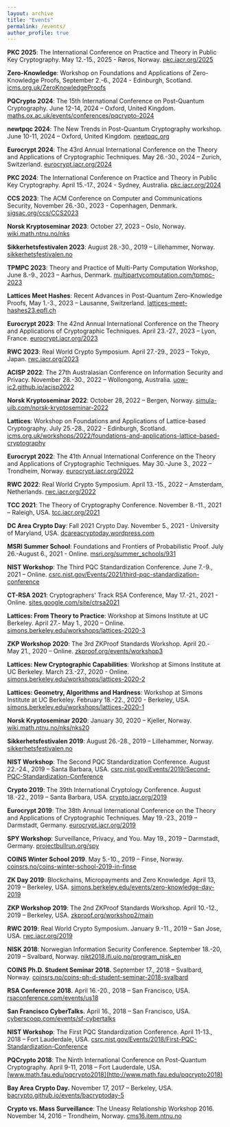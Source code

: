 ```yaml
---
layout: archive
title: "Events"
permalink: /events/
author_profile: true
---
```


**PKC 2025**: The International Conference on Practice and Theory in Public Key Cryptography. May 12.-15., 2025 - Røros, Norway. [pkc.iacr.org/2025](https://pkc.iacr.org/2025)

**Zero-Knowledge**: Workshop on Foundations and Applications of Zero-Knowledge Proofs, September 2.-6., 2024 - Edinburgh, Scotland. [icms.org.uk/ZeroKnowledgeProofs](https://www.icms.org.uk/ZeroKnowledgeProofs)

**PQCrypto 2024**: The 15th International Conference on Post-Quantum Cryptography. June 12-14, 2024 – Oxford, United Kingdom. [maths.ox.ac.uk/events/conferences/pqcrypto-2024](https://www.maths.ox.ac.uk/events/conferences/pqcrypto-2024)

**newtpqc 2024**: The New Trends in Post-Quantum Cryptography workshop. June 10-11, 2024 – Oxford, United Kingdom. [newtpqc.org](https://newtpqc.org)

**Eurocrypt 2024**: The 43rd Annual International Conference on the Theory and Applications of Cryptographic Techniques. May 26.-30., 2024 – Zurich, Switzerland. [eurocrypt.iacr.org/2024](https://eurocrypt.iacr.org/2024)

**PKC 2024**: The International Conference on Practice and Theory in Public Key Cryptography. April 15.-17., 2024 - Sydney, Australia. [pkc.iacr.org/2024](https://pkc.iacr.org/2024)

**CCS 2023**: The ACM Conference on Computer and Communications Security, November 26.-30., 2023 - Copenhagen, Denmark. [sigsac.org/ccs/CCS2023](https://www.sigsac.org/ccs/CCS2023)

**Norsk Kryptoseminar 2023**: October 27, 2023 – Oslo, Norway. [wiki.math.ntnu.no/nks](https://wiki.math.ntnu.no/nks)

**Sikkerhetsfestivalen 2023**: August 28.-30., 2019 – Lillehammer, Norway. [sikkerhetsfestivalen.no](https://sikkerhetsfestivalen.no)

**TPMPC 2023**: Theory and Practice of Multi-Party Computation Workshop, June 8.-9., 2023 – Aarhus, Denmark. [multipartycomputation.com/tpmpc-2023](https://www.multipartycomputation.com/tpmpc-2023)

**Lattices Meet Hashes**: Recent Advances in Post-Quantum Zero-Knowledge Proofs, May 1.-3., 2023 – Lausanne, Switzerland. [lattices-meet-hashes23.epfl.ch](https://lattices-meet-hashes23.epfl.ch/index.html)

**Eurocrypt 2023**: The 42nd Annual International Conference on the Theory and Applications of Cryptographic Techniques. April 23.-27., 2023 – Lyon, France. [eurocrypt.iacr.org/2023](https://eurocrypt.iacr.org/2023)

**RWC 2023**: Real World Crypto Symposium. April 27.-29., 2023 – Tokyo, Japan. [rwc.iacr.org/2023](https://rwc.iacr.org/2023)

**ACISP 2022**: The 27th Australasian Conference on Information Security and Privacy. November 28.-30., 2022 – Wollongong, Australia. [uow-ic2.github.io/acisp2022](https://uow-ic2.github.io/acisp2022)

**Norsk Kryptoseminar 2022**: October 28, 2022 – Bergen, Norway. [simula-uib.com/norsk-kryptoseminar-2022](https://simula-uib.com/norsk-kryptoseminar-2022)

**Lattices**: Workshop on Foundations and Applications of Lattice-based Cryptography. July 25.-28., 2022 - Edinburgh, Scotland. [icms.org.uk/workshops/2022/foundations-and-applications-lattice-based-cryptography](https://www.icms.org.uk/workshops/2022/foundations-and-applications-lattice-based-cryptography)

**Eurocrypt 2022**: The 41th Annual International Conference on the Theory and Applications of Cryptographic Techniques. May 30.-June 3., 2022 – Trondheim, Norway. [eurocrypt.iacr.org/2022](https://eurocrypt.iacr.org/2022)

**RWC 2022**: Real World Crypto Symposium. April 13.-15., 2022 – Amsterdam, Netherlands. [rwc.iacr.org/2022](https://rwc.iacr.org/2022)

**TCC 2021**: The Theory of Cryptography Conference. November 8.-11., 2021 – Raleigh, USA. [tcc.iacr.org/2021](https://tcc.iacr.org/2021)

**DC Area Crypto Day**: Fall 2021 Crypto Day. November 5., 2021 - University of Maryland, USA. [dcareacryptoday.wordpress.com](https://dcareacryptoday.wordpress.com/2021/10/25/fall-2021-crypto-day)

**MSRI Summer School**: Foundations and Frontiers of Probabilistic Proof. July 26.-August 6., 2021 - Online. [msri.org/summer_schools/931](https://www.msri.org/summer_schools/931)

**NIST Workshop**: The Third PQC Standardization Conference. June 7.-9., 2021 – Online. [csrc.nist.gov/Events/2021/third-pqc-standardization-conference](https://csrc.nist.gov/Events/2021/third-pqc-standardization-conference)

**CT-RSA 2021**: Cryptographers' Track RSA Conference, May 17.-21., 2021 - Online. [sites.google.com/site/ctrsa2021](https://sites.google.com/site/ctrsa2021)

**Lattices: From Theory to Practice**: Workshop at Simons Institute at UC Berkeley. April 27.- May 1., 2020 – Online. [simons.berkeley.edu/workshops/lattices-2020-3](https://simons.berkeley.edu/workshops/lattices-2020-3)

**ZKP Workshop 2020**: The 3rd ZKProof Standards Workshop. April 20.- May 21., 2020 – Online. [zkproof.org/events/workshop3](https://zkproof.org/events/workshop3)

**Lattices: New Cryptographic Capabilities**: Workshop at Simons Institute at UC Berkeley. March 23.-27., 2020 - Online. [simons.berkeley.edu/workshops/lattices-2020-2](https://simons.berkeley.edu/workshops/lattices-2020-2)

**Lattices: Geometry, Algorithms and Hardness**: Workshop at Simons Institute at UC Berkeley. February 18.-22., 2020 - Berkeley, USA. [simons.berkeley.edu/workshops/lattices-2020-1](https://simons.berkeley.edu/workshops/lattices-2020-1)

**Norsk Kryptoseminar 2020**: January 30, 2020 – Kjeller, Norway. [wiki.math.ntnu.no/nks/nks20](https://wiki.math.ntnu.no/nks/nks20)

**Sikkerhetsfestivalen 2019**: August 26.-28., 2019 – Lillehammer, Norway. [sikkerhetsfestivalen.no](https://sikkerhetsfestivalen.no)

**NIST Workshop**: The Second PQC Standardization Conference. August 22.-24., 2019 – Santa Barbara, USA. [csrc.nist.gov/Events/2019/Second-PQC-Standardization-Conference](https://csrc.nist.gov/Events/2019/Second-PQC-Standardization-Conference)

**Crypto 2019**: The 39th International Cryptology Conference. August 18.-22., 2019 – Santa Barbara, USA. [crypto.iacr.org/2019](https://crypto.iacr.org/2019)

**Eurocrypt 2019**: The 38th Annual International Conference on the Theory and Applications of Cryptographic Techniques. May 19.-23., 2019 – Darmstadt, Germany. [eurocrypt.iacr.org/2019](https://eurocrypt.iacr.org/2019)

**SPY Workshop**: Surveillance, Privacy, and You. May 19., 2019 – Darmstadt, Germany. [projectbullrun.org/spy](https://projectbullrun.org/spy)

**COINS Winter School 2019**. May 5.-10., 2019 – Finse, Norway. [coinsrs.no/coins-winter-school-2019-in-finse](https://coinsrs.no/coins-winter-school-2019-in-finse)

**ZK Day 2019**: Blockchains, Micropayments and Zero Knowledge. April 13, 2019 – Berkeley, USA. [simons.berkeley.edu/events/zero-knowledge-day-2019](https://simons.berkeley.edu/events/zero-knowledge-day-2019)

**ZKP Workshop 2019**: The 2nd ZKProof Standards Workshop. April 10.-12., 2019 – Berkeley, USA. [zkproof.org/workshop2/main](https://zkproof.org/workshop2/main)

**RWC 2019**: Real World Crypto Symposium. January 9.-11., 2019 – San Jose, USA. [rwc.iacr.org/2019](https://rwc.iacr.org/2019)

**NISK 2018**: Norwegian Information Security Conference. September 18.-20, 2019 – Svalbard, Norway. [nikt2018.ifi.uio.no/program_nisk_en](http://nikt2018.ifi.uio.no/program_nisk_en)

**COINS Ph.D. Student Seminar 2018.** September 17., 2018 – Svalbard, Norway. [coinsrs.no/coins-ph-d-student-seminar-2018-svalbard](https://coinsrs.no/coins-ph-d-student-seminar-2018-svalbard)

**RSA Conference 2018.** April 16.-20., 2018 – San Francisco, USA. [rsaconference.com/events/us18](https://www.rsaconference.com/events/us18)

**San Francisco CyberTalks.** April 16., 2018 – San Francisco, USA. [cyberscoop.com/events/sf-cybertalks](https://www.cyberscoop.com/events/sf-cybertalks)

**NIST Workshop**: The First PQC Standardization Conference. April 11-13., 2018 – Fort Lauderdale, USA. [csrc.nist.gov/Events/2018/First-PQC-Standardization-Conference](https://csrc.nist.gov/Events/2018/First-PQC-Standardization-Conference)

**PQCrypto 2018**: The Ninth International Conference on Post-Quantum Cryptography. April 9-11, 2018 – Fort Lauderdale, USA. [www.math.fau.edu/pqcrypto2018](http://www.math.fau.edu/pqcrypto2018)

**Bay Area Crypto Day.** November 17, 2017 – Berkeley, USA. [bacrypto.github.io/events/bacryptoday-5](https://bacrypto.github.io/events/bacryptoday-5)

**Crypto vs. Mass Surveillance**: The Uneasy Relationship Workshop 2016. November 14, 2016 – Trondheim, Norway. [cms16.item.ntnu.no](http://cms16.item.ntnu.no)
